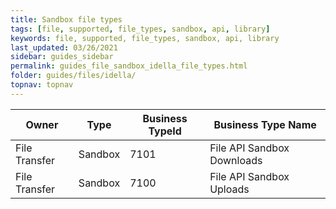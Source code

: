 ```yaml
---
title: Sandbox file types
tags: [file, supported, file_types, sandbox, api, library]
keywords: file, supported, file_types, sandbox, api, library
last_updated: 03/26/2021
sidebar: guides_sidebar
permalink: guides_file_sandbox_idella_file_types.html
folder: guides/files/idella/
topnav: topnav
---
```


| Owner         | Type    | Business TypeId | Business Type Name         |
| ------------- | ------- | --------------- | -------------------------- |
| File Transfer | Sandbox | 7101            | File API Sandbox Downloads |
| File Transfer | Sandbox | 7100            | File API Sandbox Uploads   |
